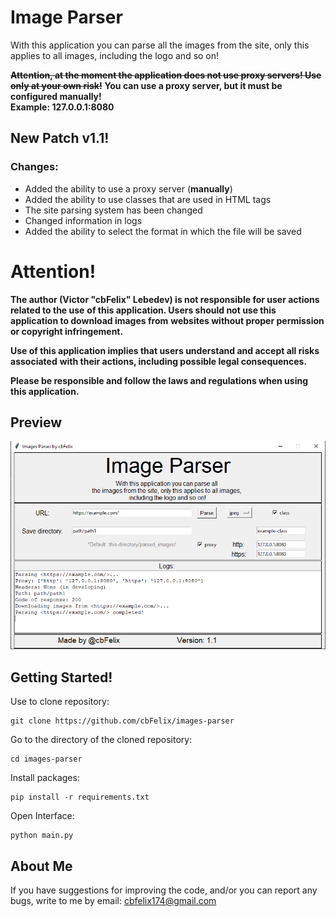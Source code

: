 
# Image Parser
With this application you can parse all the images from the site,
only this applies to all images, including the logo and so on!

~~**Attention, at the moment the application does not use proxy servers! Use only at your own risk!**~~
**You can use a proxy server, but it must be configured manually!  
Example: 127.0.0.1:8080**

## New Patch v1.1!
### Changes:
-   Added the ability to use a proxy server (**manually**)
-   Added the ability to use classes that are used in HTML tags
-   The site parsing system has been changed
-   Changed information in logs
-   Added the ability to select the format in which the file will be saved

# Attention!
**The author (Victor "cbFelix" Lebedev) is not responsible for user actions related to the use** **of this application. Users should not use this application to download images from** **websites without proper permission or copyright infringement.**

**Use of this application implies that users understand and accept all risks associated** **with their actions, including possible legal consequences.**

**Please be responsible and follow the laws and regulations when using this application.**

## Preview
![preview1_1](https://github.com/cbFelix/images-parser/blob/images-parser-1-1/src/preview1_1.png)
## Getting Started!
Use to clone repository:
```
git clone https://github.com/cbFelix/images-parser
```
Go to the directory of the cloned repository:
```
cd images-parser
```
Install packages:
```
pip install -r requirements.txt
```
Open Interface:
```
python main.py
```

## About Me 
If you have suggestions for improving the code, and/or you can report any bugs, write to me by email:
cbfelix174@gmail.com

